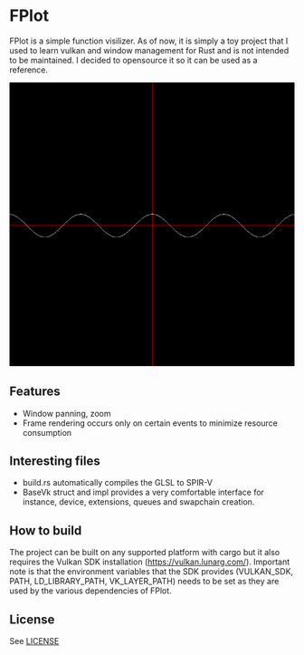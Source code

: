 # FPlot
FPlot is a simple function visilizer. As of now, it is simply a toy project that I used to learn vulkan and window management for Rust and is not intended to be maintained. I decided to opensource it so it can be used as a reference.

![alt text](https://github.com/EdoardoLuciani/FPlot/blob/main/image.png)

## Features
- Window panning, zoom
- Frame rendering occurs only on certain events to minimize resource consumption

## Interesting files
- build.rs automatically compiles the GLSL to SPIR-V
- BaseVk struct and impl provides a very comfortable interface for instance, device, extensions, queues and swapchain creation.

## How to build
The project can be built on any supported platform with cargo but it also requires the Vulkan SDK installation (https://vulkan.lunarg.com/). Important note is that the environment variables that the SDK provides (VULKAN_SDK, PATH, LD_LIBRARY_PATH, VK_LAYER_PATH) needs to be set as they are used by the various dependencies of FPlot.

## License
See [LICENSE](https://github.com/EdoardoLuciani/FPlot/blob/main/LICENSE)
